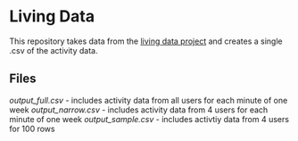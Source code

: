 # Living Data 

This repository takes data from the [living data project](http://livingdata.techlab.works) and creates a single .csv of the activity data.

## Files
*output_full.csv*   - includes activity data from all users for each minute of one week
*output_narrow.csv* - includes activity data from 4 users for each minute of one week
*output_sample.csv* - includes activtiy data from 4 users for 100 rows
